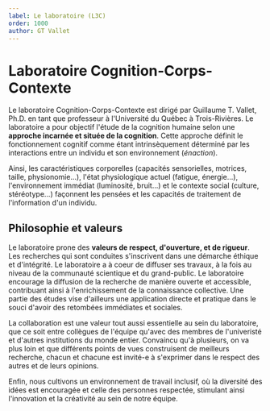 ```yaml
---
label: Le laboratoire (L3C)
order: 1000
author: GT Vallet
---
```


# Laboratoire Cognition-Corps-Contexte

Le laboratoire Cognition-Corps-Contexte est dirigé par Guillaume T. Vallet, Ph.D. en tant que professeur à l'Université du Québec à Trois-Rivières.
Le laboratoire a pour objectif l'étude de la cognition humaine selon une **approche incarnée et située de la cognition**.
Cette approche définit le fonctionnement cognitif comme étant intrinsèquement déterminé par les interactions entre un individu et son environnement (*énaction*).

Ainsi, les caractéristiques corporelles (capacités sensorielles, motrices, taille, physionomie...), l'état physiologique actuel (fatigue, énergie...), l'environnement immédiat (luminosité, bruit...) et le contexte social (culture, stéréotype...) façonnent les pensées et les capacités de traitement de l'information d'un individu.

## Philosophie et valeurs
Le laboratoire prone des **valeurs de respect, d'ouverture, et de rigueur**.
Les recherches qui sont conduites s'inscrivent dans une démarche éthique et d'intégrité. 
Le laboratoire a à coeur de diffuser ses travaux, à la fois au niveau de la communauté scientique et du grand-public. 
Le laboratoire encourage la diffusion de la recherche de manière ouverte et accessible, contribuant ainsi à l'enrichissement de la connaissance collective. 
Une partie des études vise d'ailleurs une application directe et pratique dans le souci d'avoir des retombées immédiates et sociales.

La collaboration est une valeur tout aussi essentielle au sein du laboratoire, que ce soit entre collègues de l'équipe qu'avec des membres de l'univeristé et d'autres institutions du monde entier. 
Convaincu qu'à plusieurs, on va plus loin et que différents points de vues construisent de meilleurs recherche, chacun et chacune est invité-e à s'exprimer dans le respect des autres et de leurs opinions. 

Enfin, nous cultivons un environnement de travail inclusif, où la diversité des idées est encouragée et celle des personnes respectée, stimulant ainsi l'innovation et la créativité au sein de notre équipe.
